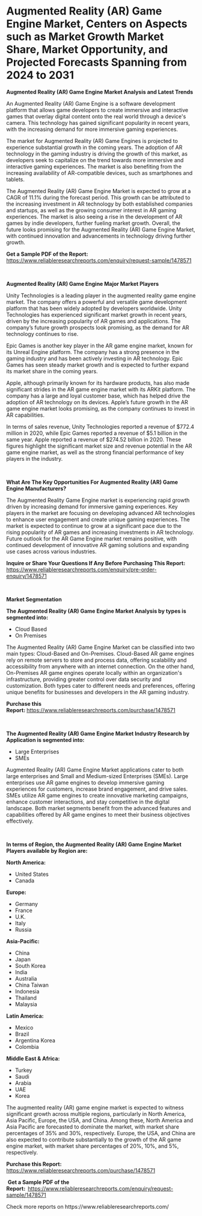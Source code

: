 <p><h1>Augmented Reality (AR) Game Engine Market, Centers on Aspects such as Market Growth Market Share, Market Opportunity, and Projected Forecasts Spanning from 2024 to 2031</h1></p><p><strong>Augmented Reality (AR) Game Engine Market Analysis and Latest Trends</strong></p>
<p><p>An Augmented Reality (AR) Game Engine is a software development platform that allows game developers to create immersive and interactive games that overlay digital content onto the real world through a device's camera. This technology has gained significant popularity in recent years, with the increasing demand for more immersive gaming experiences.</p><p>The market for Augmented Reality (AR) Game Engines is projected to experience substantial growth in the coming years. The adoption of AR technology in the gaming industry is driving the growth of this market, as developers seek to capitalize on the trend towards more immersive and interactive gaming experiences. The market is also benefiting from the increasing availability of AR-compatible devices, such as smartphones and tablets.</p><p>The Augmented Reality (AR) Game Engine Market is expected to grow at a CAGR of 11.1% during the forecast period. This growth can be attributed to the increasing investment in AR technology by both established companies and startups, as well as the growing consumer interest in AR gaming experiences. The market is also seeing a rise in the development of AR games by indie developers, further fueling market growth. Overall, the future looks promising for the Augmented Reality (AR) Game Engine Market, with continued innovation and advancements in technology driving further growth.</p></p>
<p><strong>Get a Sample PDF of the Report:&nbsp;</strong> <a href="https://www.reliableresearchreports.com/enquiry/request-sample/1478571">https://www.reliableresearchreports.com/enquiry/request-sample/1478571</a></p>
<p>&nbsp;</p>
<p><strong>Augmented Reality (AR) Game Engine Major Market Players</strong></p>
<p><p>Unity Technologies is a leading player in the augmented reality game engine market. The company offers a powerful and versatile game development platform that has been widely adopted by developers worldwide. Unity Technologies has experienced significant market growth in recent years, driven by the increasing popularity of AR games and applications. The company’s future growth prospects look promising, as the demand for AR technology continues to rise.</p><p>Epic Games is another key player in the AR game engine market, known for its Unreal Engine platform. The company has a strong presence in the gaming industry and has been actively investing in AR technology. Epic Games has seen steady market growth and is expected to further expand its market share in the coming years.</p><p>Apple, although primarily known for its hardware products, has also made significant strides in the AR game engine market with its ARKit platform. The company has a large and loyal customer base, which has helped drive the adoption of AR technology on its devices. Apple’s future growth in the AR game engine market looks promising, as the company continues to invest in AR capabilities.</p><p>In terms of sales revenue, Unity Technologies reported a revenue of $772.4 million in 2020, while Epic Games reported a revenue of $5.1 billion in the same year. Apple reported a revenue of $274.52 billion in 2020. These figures highlight the significant market size and revenue potential in the AR game engine market, as well as the strong financial performance of key players in the industry.</p></p>
<p>&nbsp;</p>
<p><strong>What Are The Key Opportunities For Augmented Reality (AR) Game Engine Manufacturers?</strong></p>
<p><p>The Augmented Reality Game Engine market is experiencing rapid growth driven by increasing demand for immersive gaming experiences. Key players in the market are focusing on developing advanced AR technologies to enhance user engagement and create unique gaming experiences. The market is expected to continue to grow at a significant pace due to the rising popularity of AR games and increasing investments in AR technology. Future outlook for the AR Game Engine market remains positive, with continued development of innovative AR gaming solutions and expanding use cases across various industries.</p></p>
<p><strong>Inquire or Share Your Questions If Any Before Purchasing This Report:</strong> <a href="https://www.reliableresearchreports.com/enquiry/pre-order-enquiry/1478571">https://www.reliableresearchreports.com/enquiry/pre-order-enquiry/1478571</a></p>
<p>&nbsp;</p>
<p><strong>Market Segmentation</strong></p>
<p><strong>The Augmented Reality (AR) Game Engine Market Analysis by types is segmented into:</strong></p>
<p><ul><li>Cloud Based</li><li>On Premises</li></ul></p>
<p><p>The Augmented Reality (AR) Game Engine Market can be classified into two main types: Cloud-Based and On-Premises. Cloud-Based AR game engines rely on remote servers to store and process data, offering scalability and accessibility from anywhere with an internet connection. On the other hand, On-Premises AR game engines operate locally within an organization's infrastructure, providing greater control over data security and customization. Both types cater to different needs and preferences, offering unique benefits for businesses and developers in the AR gaming industry.</p></p>
<p><strong>Purchase this Report:&nbsp;</strong><a href="https://www.reliableresearchreports.com/purchase/1478571">https://www.reliableresearchreports.com/purchase/1478571</a></p>
<p>&nbsp;</p>
<p><strong>The Augmented Reality (AR) Game Engine Market Industry Research by Application is segmented into:</strong></p>
<p><ul><li>Large Enterprises</li><li>SMEs</li></ul></p>
<p><p>Augmented Reality (AR) Game Engine Market applications cater to both large enterprises and Small and Medium-sized Enterprises (SMEs). Large enterprises use AR game engines to develop immersive gaming experiences for customers, increase brand engagement, and drive sales. SMEs utilize AR game engines to create innovative marketing campaigns, enhance customer interactions, and stay competitive in the digital landscape. Both market segments benefit from the advanced features and capabilities offered by AR game engines to meet their business objectives effectively.</p></p>
<p>&nbsp;</p>
<p><strong>In terms of Region, the Augmented Reality (AR) Game Engine Market Players available by Region are:</strong></p>
<p>
    <p> <strong> North America: </strong>
        <ul>
            <li>United States</li>
            <li>Canada</li>
        </ul>
        </p> 
    <p> <strong> Europe: </strong>
        <ul>
            <li>Germany</li>
            <li>France</li>
            <li>U.K.</li>
            <li>Italy</li>
            <li>Russia</li>
        </ul>
        </p> 
    <p> <strong> Asia-Pacific: </strong>
        <ul>
            <li>China</li>
            <li>Japan</li>
            <li>South Korea</li>
            <li>India</li>
            <li>Australia</li>
            <li>China Taiwan</li>
            <li>Indonesia</li>
            <li>Thailand</li>
            <li>Malaysia</li>
        </ul>
        </p> 
    <p> <strong> Latin America: </strong>
        <ul>
            <li>Mexico</li>
            <li>Brazil</li>
            <li>Argentina Korea</li>
            <li>Colombia</li>
        </ul>
        </p> 
    <p> <strong> Middle East & Africa: </strong>
        <ul>
            <li>Turkey</li>
            <li>Saudi</li>
            <li>Arabia</li>
            <li>UAE</li>
            <li>Korea</li>
        </ul>
    </p>
    </p>
<p><p>The augmented reality (AR) game engine market is expected to witness significant growth across multiple regions, particularly in North America, Asia Pacific, Europe, the USA, and China. Among these, North America and Asia Pacific are forecasted to dominate the market, with market share percentages of 35% and 30%, respectively. Europe, the USA, and China are also expected to contribute substantially to the growth of the AR game engine market, with market share percentages of 20%, 10%, and 5%, respectively.</p></p>
<p><strong>Purchase this Report: </strong><a href="https://www.reliableresearchreports.com/purchase/1478571">https://www.reliableresearchreports.com/purchase/1478571</a></p>
<p>&nbsp;<strong>Get a Sample PDF of the Report:&nbsp;&nbsp;</strong><a href="https://www.reliableresearchreports.com/enquiry/request-sample/1478571">https://www.reliableresearchreports.com/enquiry/request-sample/1478571</a></p>
<p><strong></strong></p>
<p>Check more reports on https://www.reliableresearchreports.com/</p>